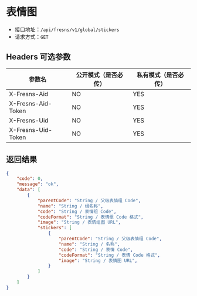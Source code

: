 # 表情图

- 接口地址：`/api/fresns/v1/global/stickers`
- 请求方式：`GET`

## Headers 可选参数

| 参数名 | 公开模式（是否必传） | 私有模式（是否必传） |
| --- | --- | --- |
| X-Fresns-Aid | NO | YES |
| X-Fresns-Aid-Token | NO | YES |
| X-Fresns-Uid | NO | YES |
| X-Fresns-Uid-Token | NO | YES |

## 返回结果

```json
{
    "code": 0,
    "message": "ok",
    "data": [
        {
            "parentCode": "String / 父级表情组 Code",
            "name": "String / 组名称",
            "code": "String / 表情组 Code",
            "codeFormat": "String / 表情组 Code 格式",
            "image": "String / 表情组图 URL",
            "stickers": [
                {
                    "parentCode": "String / 父级表情组 Code",
                    "name": "String / 名称",
                    "code": "String / 表情 Code",
                    "codeFormat": "String / 表情 Code 格式",
                    "image": "String / 表情图 URL",
                }
            ]
        }
    ]
}
```
